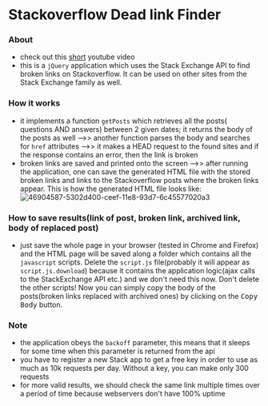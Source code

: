 # Stackoverflow Dead link Finder
### About
- check out this [short](https://www.youtube.com/watch?v=piqzsF7t4IM&feature=youtu.be) youtube video
- this is a `jQuery` application which uses the Stack Exchange API to find broken links on Stackoverflow. It can be used on other sites from the Stack Exchange family as well. 
### How it works
- it implements a function `getPosts` which retrieves all the posts( questions AND answers) between 2 given dates; it returns the body of the posts as well -->> another function parses the body and searches for `href` attributes -->> it makes a HEAD request to the found sites and if the response contains an error, then the link is broken
- broken links are saved and printed onto the screen -->> after running the application, one can save the generated HTML file with the stored broken links and links to the Stackoverflow posts where the broken links appear. This is how the generated HTML file looks like:  
![46904587-5302d400-ceef-11e8-93d7-6c45577020a3](https://user-images.githubusercontent.com/37183688/46904612-ad039980-ceef-11e8-9314-f804b0dd0760.png)

### How to save results(link of post, broken link, archived link, body of replaced post)
- just save the whole page in your browser (tested in Chrome and Firefox) and the HTML page will be saved along a folder which contains all the `javascript` scripts. Delete the `script.js` file(probably it will appear as `script.js.download`) because it contains the application logic(ajax calls to the StackExchange API etc.) and we don't need this now. Don't delete the other scripts! Now you can simply copy the body of the posts(broken links replaced with archived ones) by clicking on the <kbd>Copy Body</kbd> button.
### Note
- the application obeys the `backoff` parameter, this means that it sleeps for some time when this parameter is returned from the api
- you have to register a new Stack app to get a free key in order to use as much as 10k requests per day. Without a key, you can make only 300 requests
- for more valid results, we should check the same link multiple times over a period of time because webservers don't have 100% uptime
